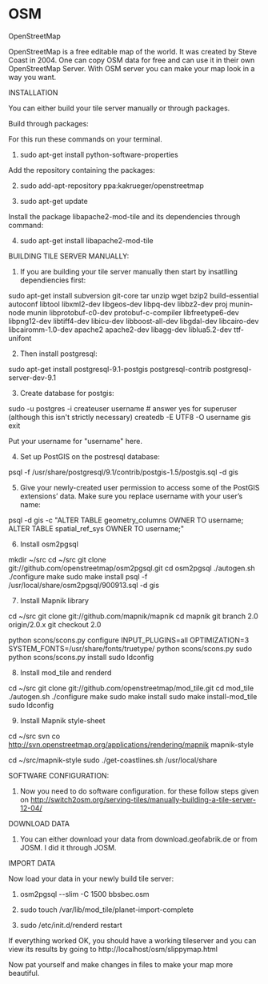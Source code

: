 OSM
===

OpenStreetMap

OpenStreetMap is  a free editable map of the world. It was created by Steve Coast in 2004.
One can copy OSM data for free and can use it in their own OpenStreetMap Server.
With OSM server you can make your map look in a way you want.

INSTALLATION

You can either build your tile server manually or through packages.

Build through packages:

For this run these commands on your terminal.

1. sudo apt-get install python-software-properties


Add the repository containing the packages:

2. sudo add-apt-repository ppa:kakrueger/openstreetmap

3. sudo apt-get update

Install the package libapache2-mod-tile and its dependencies through command:

4. sudo apt-get install libapache2-mod-tile

BUILDING TILE SERVER MANUALLY:

1. If you are building your tile server manually then start by insatlling dependiencies first:

sudo apt-get install subversion git-core tar unzip wget bzip2 build-essential autoconf libtool libxml2-dev libgeos-dev libpq-dev libbz2-dev proj munin-node munin libprotobuf-c0-dev protobuf-c-compiler libfreetype6-dev libpng12-dev libtiff4-dev libicu-dev libboost-all-dev libgdal-dev libcairo-dev libcairomm-1.0-dev apache2 apache2-dev libagg-dev liblua5.2-dev ttf-unifont

2. Then install postgresql:

sudo apt-get install postgresql-9.1-postgis postgresql-contrib postgresql-server-dev-9.1

3. Create database for postgis:

sudo -u postgres -i
createuser username # answer yes for superuser (although this isn't strictly necessary)
createdb -E UTF8 -O username gis
exit

Put your username for "username" here.

4. Set up PostGIS on the postresql database:

psql -f /usr/share/postgresql/9.1/contrib/postgis-1.5/postgis.sql -d gis

5. Give your newly-created user permission to access some of the PostGIS extensions’ data. Make sure you replace username with your user’s name:

psql -d gis -c "ALTER TABLE geometry_columns OWNER TO username; ALTER TABLE spatial_ref_sys OWNER TO username;"

6. Install osm2pgsql

mkdir ~/src
cd ~/src
git clone git://github.com/openstreetmap/osm2pgsql.git
cd osm2pgsql
./autogen.sh
./configure
make
sudo make install
psql -f /usr/local/share/osm2pgsql/900913.sql -d gis

7. Install Mapnik library

cd ~/src
git clone git://github.com/mapnik/mapnik
cd mapnik
git branch 2.0 origin/2.0.x
git checkout 2.0

python scons/scons.py configure INPUT_PLUGINS=all OPTIMIZATION=3 SYSTEM_FONTS=/usr/share/fonts/truetype/
python scons/scons.py
sudo python scons/scons.py install
sudo ldconfig

8. Install mod_tile and renderd

cd ~/src
git clone git://github.com/openstreetmap/mod_tile.git
cd mod_tile
./autogen.sh
./configure
make
sudo make install
sudo make install-mod_tile
sudo ldconfig

9. Install Mapnik style-sheet

cd ~/src
svn co http://svn.openstreetmap.org/applications/rendering/mapnik mapnik-style

cd ~/src/mapnik-style
sudo ./get-coastlines.sh /usr/local/share

SOFTWARE CONFIGURATION:

1. Now you need to do software configuration. for these follow steps given on 
http://switch2osm.org/serving-tiles/manually-building-a-tile-server-12-04/


DOWNLOAD DATA

1. You can either download your data from  download.geofabrik.de or from JOSM.
   I did it through JOSM.

IMPORT DATA

Now load your data in your newly build tile server:

1. osm2pgsql --slim -C 1500 bbsbec.osm

2. sudo touch /var/lib/mod_tile/planet-import-complete

3. sudo /etc/init.d/renderd restart

If everything worked OK, you should have a working tileserver and you can view its results by going to http://localhost/osm/slippymap.html

Now pat yourself and make changes in files to make your map more beautiful.


















